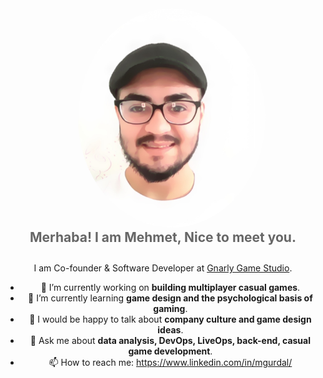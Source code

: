 <style>
    article > h1 {
        display: none;
    }
</style>

<center>

<img src="assets/images/profile.jpg" width="300" style="margin-left: 2em;border-radius: 50%">

<h2 style="color: #666;margin:0em;"> Merhaba! I am Mehmet, Nice to meet you. </h2>

<span style="display: block; margin: 2em;"> </span>

I am Co-founder & Software Developer at [Gnarly Game Studio](https://www.linkedin.com/company/gnarlygamestudio).

- 🔭 I’m currently working on **building multiplayer casual games**.
- 🌱 I’m currently learning **game design and the psychological basis of gaming**.
- 🤔 I would be happy to talk about **company culture and game design ideas**.
- 💬 Ask me about **data analysis, DevOps, LiveOps, back-end, casual game development**.
- 📫 How to reach me: https://www.linkedin.com/in/mgurdal/



<span style="display: block; margin: 10em;"> </span>

</center>
